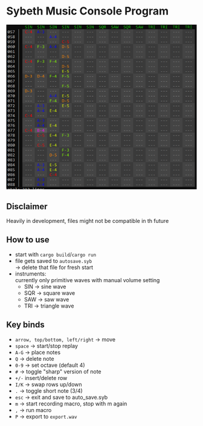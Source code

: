 # Sybeth Music Console Program

![](editor.png)

## Disclaimer
Heavily in development, files might not be compatible in th future

## How to use
- start with `cargo build`/`cargo run`
- file gets saved to `autosave.syb` <br>
-> delete that file for fresh start
- instruments:<br>
    currently only primitive waves with manual volume setting
  - SIN -> sine wave
  - SQR -> square wave
  - SAW -> saw wave
  - TRI -> triangle wave
  

## Key binds
- `arrow, top/bottom, left/right` -> move
- `space` -> start/stop replay
- `A-G` -> place notes
- `Q` -> delete note
- `0-9` -> set octave (default 4)
- `#` -> toggle "sharp" version of note
- `+/-` insert/delete row
- `I/K` -> swap rows up/down
- `.` -> toggle short note (3/4) 
- `esc` -> exit and save to auto_save.syb
- `m` -> start recording macro, stop with m again
- `,` -> run macro
- `P` -> export to `export.wav` 
